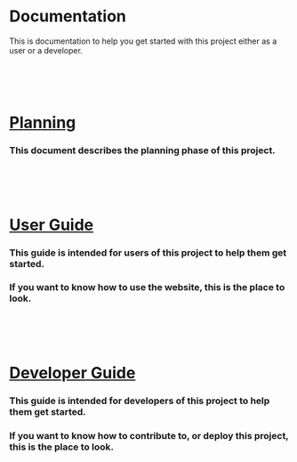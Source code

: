 # Documentation

This is documentation to help you get started with this project either as a user or a developer.

<br><br><br>

# [Planning](planning.md)

### This document describes the planning phase of this project.

<br><br><br>

# [User Guide](guide-user.md)

### This guide is intended for users of this project to help them get started.

### If you want to know how to use the website, this is the place to look.

<br><br><br>

# [Developer Guide](guide-developer.md)

### This guide is intended for developers of this project to help them get started.

### If you want to know how to contribute to, or deploy this project, this is the place to look.
